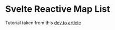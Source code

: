 # Svelte Reactive Map List

Tutorial taken from this [dev.to article](https://dev.to/bryce/an-interactive-scrolling-map-list-in-svelte-34c3?utm_campaign=Svelte%20Status&utm_medium=email&utm_source=Revue%20newsletter)
